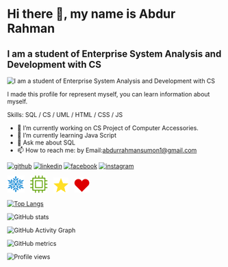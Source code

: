 # Hi there 👋, my name is Abdur Rahman
## I am a student of Enterprise System Analysis and Development with CS
![I am a student of Enterprise System Analysis and Development with CS](https://scontent.fdac99-1.fna.fbcdn.net/v/t39.30808-6/278170934_3113128622270867_5066585955439936659_n.jpg?_nc_cat=106&ccb=1-7&_nc_sid=e3f864&_nc_ohc=q8L5IFrcwKAAX-QQO4B&_nc_oc=AQkihx6KGK-meApWacyYu0gsUW00Lvc0hPqtBlYHJJsDuSmNR6ohbr2QfisiOiLO-yM&_nc_ht=scontent.fdac99-1.fna&oh=00_AT8k4Y2vtvDsdwlT9N4ysO8ufQzg1mWwaFOy5qP2FkKORg&oe=629AF91D)

I made this profile for represent myself, you can learn information about myself.

Skills: SQL / CS / UML / HTML / CSS / JS

- 🔭 I’m currently working on CS Project of Computer Accessories.
- 🌱 I’m currently learning Java Script 
- 💬 Ask me about SQL 
- 📫 How to reach me: by Email:abdurrahmansumon1@gmail.com 


[<img src='https://cdn.jsdelivr.net/npm/simple-icons@3.0.1/icons/github.svg' alt='github' height='40'>](https://github.com/abdurrahmansumon1995)  [<img src='https://cdn.jsdelivr.net/npm/simple-icons@3.0.1/icons/linkedin.svg' alt='linkedin' height='40'>](https://www.linkedin.com/in/abdur-rahman-58bab21b8/)  [<img src='https://cdn.jsdelivr.net/npm/simple-icons@3.0.1/icons/facebook.svg' alt='facebook' height='40'>](https://www.facebook.com/abdurrahmansumon1995)  [<img src='https://cdn.jsdelivr.net/npm/simple-icons@3.0.1/icons/instagram.svg' alt='instagram' height='40'>](https://www.instagram.com/sumon.abdur.rahman/)  

<a href='https://archiveprogram.github.com/'><img src='https://raw.githubusercontent.com/acervenky/animated-github-badges/master/assets/acbadge.gif' width='40' height='40'></a> <a href='https://docs.github.com/en/developers'><img src='https://raw.githubusercontent.com/acervenky/animated-github-badges/master/assets/devbadge.gif' width='40' height='40'></a> <a href='https://stars.github.com/'><img src='https://raw.githubusercontent.com/acervenky/animated-github-badges/master/assets/starbadge.gif' width='35' height='35'></a> <a href='https://docs.github.com/en/github/supporting-the-open-source-community-with-github-sponsors'><img src='https://raw.githubusercontent.com/acervenky/animated-github-badges/master/assets/sponsorbadge.gif' width='35' height='35'></a> 

[![Top Langs](https://github-readme-stats.vercel.app/api/top-langs/?username=abdurrahmansumon1995)](https://github.com/anuraghazra/github-readme-stats)

![GitHub stats](https://github-readme-stats.vercel.app/api?username=abdurrahmansumon1995&show_icons=true&count_private=true)  

![GitHub Activity Graph](https://activity-graph.herokuapp.com/graph?username=abdurrahmansumon1995)  

![GitHub metrics](https://metrics.lecoq.io/abdurrahmansumon1995)  

![Profile views](https://gpvc.arturio.dev/abdurrahmansumon1995)  
